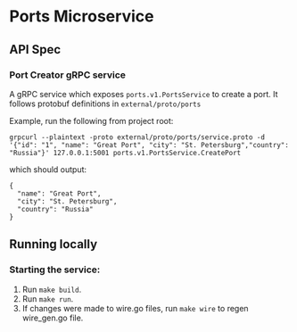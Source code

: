 # Ports Microservice

## API Spec
 ### Port Creator gRPC service
 A gRPC service which exposes `ports.v1.PortsService` to create a port. It follows protobuf definitions in `external/proto/ports`

Example, run the following from project root:
```
grpcurl --plaintext -proto external/proto/ports/service.proto -d '{"id": "1", "name": "Great Port", "city": "St. Petersburg","country": "Russia"}' 127.0.0.1:5001 ports.v1.PortsService.CreatePort
```
which should output:
```
{
  "name": "Great Port",
  "city": "St. Petersburg",
  "country": "Russia"
}
```


## Running locally

### Starting the service:
1. Run `make build`.
2. Run `make run`.
3. If changes were made to wire.go files, run `make wire` to regen wire_gen.go file.